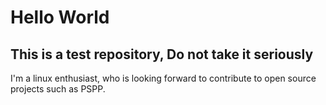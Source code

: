 # Hello World
## This is a test repository, **Do not take it seriously**
I'm a linux enthusiast, who is looking forward to contribute to open source projects such as PSPP.
